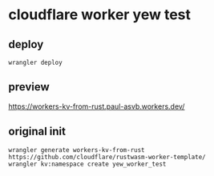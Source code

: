 # cloudflare worker yew test

## deploy

```
wrangler deploy
```

## preview

https://workers-kv-from-rust.paul-asvb.workers.dev/

## original init
```
wrangler generate workers-kv-from-rust https://github.com/cloudflare/rustwasm-worker-template/
wrangler kv:namespace create yew_worker_test
```
